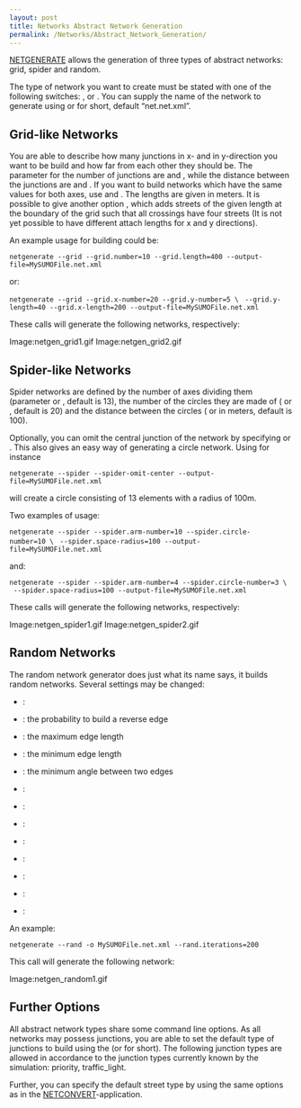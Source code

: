 ```yaml
---
layout: post
title: Networks Abstract Network Generation
permalink: /Networks/Abstract_Network_Generation/
---
```


[NETGENERATE](/NETGENERATE "wikilink") allows the generation of three types of abstract networks: grid, spider and random.

The type of network you want to create must be stated with one of the following switches: , or . You can supply the name of the network to generate using or for short, default “net.net.xml”.

Grid-like Networks
------------------

You are able to describe how many junctions in x- and in y-direction you want to be build and how far from each other they should be. The parameter for the number of junctions are and , while the distance between the junctions are and . If you want to build networks which have the same values for both axes, use and . The lengths are given in meters. It is possible to give another option , which adds streets of the given length at the boundary of the grid such that all crossings have four streets (It is not yet possible to have different attach lengths for x and y directions).

An example usage for building could be:

`netgenerate --grid --grid.number=10 --grid.length=400 --output-file=MySUMOFile.net.xml`

or:

`netgenerate --grid --grid.x-number=20 --grid.y-number=5 \`
` --grid.y-length=40 --grid.x-length=200 --output-file=MySUMOFile.net.xml`

These calls will generate the following networks, respectively:

Image:netgen_grid1.gif Image:netgen_grid2.gif

Spider-like Networks
--------------------

Spider networks are defined by the number of axes dividing them (parameter or , default is 13), the number of the circles they are made of ( or , default is 20) and the distance between the circles ( or in meters, default is 100).

Optionally, you can omit the central junction of the network by specifying or . This also gives an easy way of generating a circle network. Using for instance

`netgenerate --spider --spider-omit-center --output-file=MySUMOFile.net.xml`

will create a circle consisting of 13 elements with a radius of 100m.

Two examples of usage:

`netgenerate --spider --spider.arm-number=10 --spider.circle-number=10 \`
` --spider.space-radius=100 --output-file=MySUMOFile.net.xml`

and:

`netgenerate --spider --spider.arm-number=4 --spider.circle-number=3 \`
` --spider.space-radius=100 --output-file=MySUMOFile.net.xml`

These calls will generate the following networks, respectively:

Image:netgen_spider1.gif Image:netgen_spider2.gif

Random Networks
---------------

The random network generator does just what its name says, it builds random networks. Several settings may be changed:

-   :

-   : the probability to build a reverse edge

-   : the maximum edge length

-   : the minimum edge length

-   : the minimum angle between two edges

-   :

-   :

-   :

-   :

-   :

-   :

-   :

-   :

An example:

`netgenerate --rand -o MySUMOFile.net.xml --rand.iterations=200`

This call will generate the following network:

Image:netgen_random1.gif

Further Options
---------------

All abstract network types share some command line options. As all networks may possess junctions, you are able to set the default type of junctions to build using the (or for short). The following junction types are allowed in accordance to the junction types currently known by the simulation: priority, traffic_light.

Further, you can specify the default street type by using the same options as in the [NETCONVERT](/NETCONVERT "wikilink")-application.